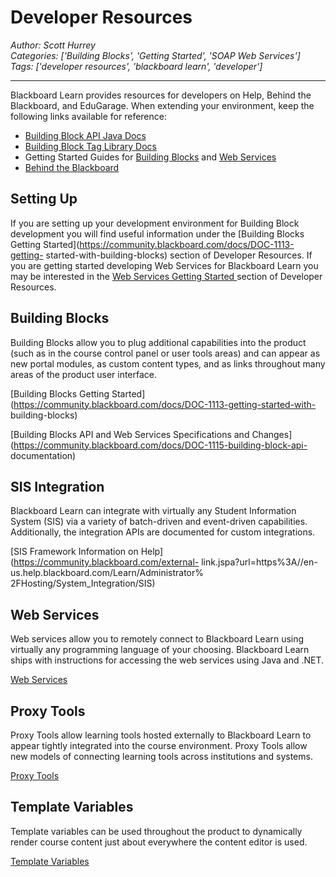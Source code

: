 # Developer Resources
*Author: Scott Hurrey*  
*Categories: ['Building Blocks', 'Getting Started', 'SOAP Web Services']*  
*Tags: ['developer resources', 'blackboard learn', 'developer']*  
<hr />
Blackboard Learn provides resources for developers on Help, Behind the
Blackboard, and EduGarage. When extending your environment, keep the following
links available for reference:

  * [Building Block API Java Docs](https://community.blackboard.com/docs/DOC-1115-building-block-api-documentation)
  * [Building Block Tag Library Docs](https://community.blackboard.com/docs/DOC-1115-building-block-api-documentation)
  * Getting Started Guides for [Building Blocks](https://community.blackboard.com/docs/DOC-1113-getting-started-with-building-blocks) and [Web Services](https://community.blackboard.com/docs/DOC-1116)
  * [Behind the Blackboard](https://community.blackboard.com/external-link.jspa?url=http%3A//behind.blackboard.com/)

## Setting Up

If you are setting up your development environment for Building Block
development you will find useful information under the [Building Blocks
Getting Started](https://community.blackboard.com/docs/DOC-1113-getting-
started-with-building-blocks) section of Developer Resources. If you are
getting started developing Web Services for Blackboard Learn you may be
interested in the [Web Services Getting Started
](https://community.blackboard.com/docs/DOC-1116)section of Developer
Resources.

## Building Blocks

Building Blocks allow you to plug additional capabilities into the product
(such as in the course control panel or user tools areas) and can appear as
new portal modules, as custom content types, and as links throughout many
areas of the product user interface.

[Building Blocks Getting
Started](https://community.blackboard.com/docs/DOC-1113-getting-started-with-
building-blocks)

[Building Blocks API and Web Services Specifications and
Changes](https://community.blackboard.com/docs/DOC-1115-building-block-api-
documentation)

## SIS Integration

Blackboard Learn can integrate with virtually any Student Information System
(SIS) via a variety of batch-driven and event-driven capabilities.
Additionally, the integration APIs are documented for custom integrations.

[SIS Framework Information on Help](https://community.blackboard.com/external-
link.jspa?url=https%3A//en-us.help.blackboard.com/Learn/Administrator%
2FHosting/System_Integration/SIS)

## Web Services

Web services allow you to remotely connect to Blackboard Learn using virtually
any programming language of your choosing. Blackboard Learn ships with
instructions for accessing the web services using Java and .NET.

[Web Services](https://community.blackboard.com/docs/DOC-1122)

## Proxy Tools

Proxy Tools allow learning tools hosted externally to Blackboard Learn to
appear tightly integrated into the course environment. Proxy Tools allow new
models of connecting learning tools across institutions and systems.

[Proxy Tools](https://community.blackboard.com/docs/DOC-1112)

## Template Variables

Template variables can be used throughout the product to dynamically render
course content just about everywhere the content editor is used.

[Template Variables](https://community.blackboard.com/docs/DOC-1148)

